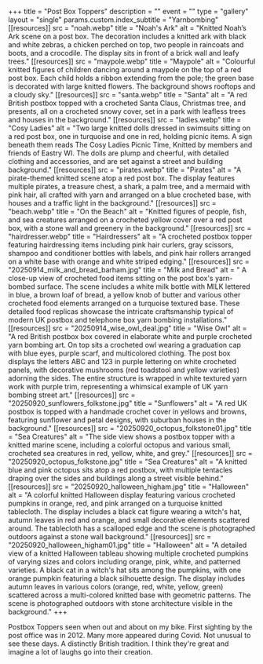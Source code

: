 +++
title = "Post Box Toppers"
description = ""
event = ""
type = "gallery"
layout = "single"
params.custom.index_subtitle = "Yarnbombing"
[[resources]]
src = "noah.webp"
title = "Noah's Ark"
alt = "Knitted Noah’s Ark scene on a post box. The decoration includes a knitted ark with black and white zebras, a chicken perched on top, two people in raincoats and boots, and a crocodile. The display sits in front of a brick wall and leafy trees."
[[resources]]
src = "maypole.webp" 
title = "Maypole"
alt = "Colourful knitted figures of children dancing around a maypole on the top of a red post box. Each child holds a ribbon extending from the pole; the green base is decorated with large knitted flowers. The background shows rooftops and a cloudy sky."
[[resources]]
src = "santa.webp"
title = "Santa"
alt = "A red British postbox topped with a crocheted Santa Claus, Christmas tree, and presents, all on a crocheted snowy cover, set in a park with leafless trees and houses in the background."
[[resources]]
src = "ladies.webp"
title = "Cosy Ladies"
alt = "Two large knitted dolls dressed in swimsuits sitting on a red post box, one in turquoise and one in red, holding picnic items. A sign beneath them reads The Cosy Ladies Picnic Time, Knitted by members and friends of Eastry WI. The dolls are plump and cheerful, with detailed clothing and accessories, and are set against a street and building background."
[[resources]]
src = "pirates.webp"
title = "Pirates"
alt = "A pirate-themed knitted scene atop a red post box. The display features multiple pirates, a treasure chest, a shark, a palm tree, and a mermaid with pink hair, all crafted with yarn and arranged on a blue crocheted base, with houses and a traffic light in the background."
[[resources]]
src = "beach.webp"
title = "On the Beach"
alt = "Knitted figures of people, fish, and sea creatures arranged on a crocheted yellow cover over a red post box, with a stone wall and greenery in the background."
[[resources]]
src = "hairdresser.webp"
title = "Hairdressers"
alt = "A crocheted postbox topper featuring hairdressing items including pink hair curlers, gray scissors, shampoo and conditioner bottles with labels, and pink hair rollers arranged on a white base with orange and white striped edging."
[[resources]]
src = "20250914_milk_and_bread_barham.jpg"
title = "Milk and Bread"
alt = " A close-up view of crocheted food items sitting on the post box's yarn-bombed surface. The scene includes a white milk bottle with MILK lettered in blue, a brown loaf of bread, a yellow knob of butter and various other crocheted food elements arranged on a turquoise textured base. These detailed food replicas showcase the intricate craftsmanship typical of modern UK postbox and telephone box yarn bombing installations."
[[resources]]
src = "20250914_wise_owl_deal.jpg"
title = "Wise Owl"
alt = "A red British postbox box covered in elaborate white and purple crocheted yarn bombing art. On top sits a crocheted owl wearing a graduation cap with blue eyes, purple scarf, and multicolored clothing. The post box displays the letters ABC and 123 in purple lettering on white crocheted panels, with decorative mushrooms (red toadstool and yellow varieties) adorning the sides. The entire structure is wrapped in white textured yarn work with purple trim, representing a whimsical example of UK yarn bombing street art."
[[resources]]
src = "20250920_sunflowers_folkstone.jpg"
title = "Sunflowers"
alt = "A red UK postbox is topped with a handmade crochet cover in yellows and browns, featuring sunflower and petal designs, with suburban houses in the background."
[[resources]]
src = "20250920_octopus_folkstone01.jpg"
title = "Sea Creatures"
alt = "The side view shows a postbox topper with a knitted marine scene, including a colorful octopus and various small, crocheted sea creatures in red, yellow, white, and grey."
[[resources]]
src = "20250920_octopus_folkstone.jpg"
title = "Sea Creatures"
alt = "A knitted blue and pink octopus sits atop a red postbox, with multiple tentacles draping over the sides and buildings along a street visible behind."
[[resources]]
src = "20250920_halloween_higham.jpg"
title = "Halloween"
alt = "A colorful knitted Halloween display featuring various crocheted pumpkins in orange, red, and pink arranged on a turquoise knitted tablecloth. The display includes a black cat figure wearing a witch's hat, autumn leaves in red and orange, and small decorative elements scattered around. The tablecloth has a scalloped edge and the scene is photographed outdoors against a stone wall background."
[[resources]]
src = "20250920_halloween_higham01.jpg"
title = "Halloween"
alt = "A detailed view of a knitted Halloween tableau showing multiple crocheted pumpkins of varying sizes and colors including orange, pink, white, and patterned varieties. A black cat in a witch's hat sits among the pumpkins, with one orange pumpkin featuring a black silhouette design. The display includes autumn leaves in various colors (orange, red, white, yellow, green) scattered across a multi-colored knitted base with geometric patterns. The scene is photographed outdoors with stone architecture visible in the background."
+++

Postbox Toppers seen when out and about on my bike. First sighting by the post office was in 2012. Many more appeared during Covid. Not unusual to see these days. A distinctly British tradition. I think they're great and imagine a lot of laughs go into their creation.






